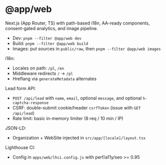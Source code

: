 # @app/web

Next.js (App Router, TS) with path-based i18n, AA-ready components, consent-gated analytics, and image pipeline.

- Dev: `pnpm --filter @app/web dev`
- Build: `pnpm --filter @app/web build`
- Images: put sources in `public/raw`, then `pnpm --filter @app/web images`

i18n:
- Locales on path: `/pl`, `/en`
- Middleware redirects `/` -> `/pl`
- Hreflang via `generateMetadata` alternates

Lead form API:
- `POST /api/lead` with `name`, `email`, optional `message`, and optional `h-captcha-response`
- CSRF: double-submit cookie/header `csrfToken` (issue with `GET /api/lead`)
- Rate limit: basic in-memory limiter (8 req / 10 min / IP)

JSON-LD:
- Organization + WebSite injected in `src/app/[locale]/layout.tsx`

Lighthouse CI:
- Config in `apps/web/lhci.config.js` with perf/a11y/seo >= 0.95
